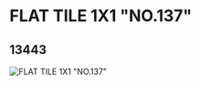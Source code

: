 # FLAT TILE 1X1 "NO.137"
## 13443
![FLAT TILE 1X1 "NO.137"](https://lc-www-live-s.legocdn.com/media/bricks/5/2/6029823.jpg)